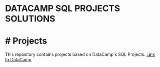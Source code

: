 # DATACAMP SQL PROJECTS SOLUTIONS
# # Projects 
This repository contains projects based on DataCamp's SQL Projects. <a href="https://app.datacamp.com/learn/projects">Link to DataCamp</a>